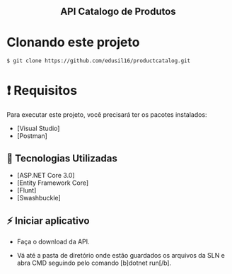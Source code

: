
<h2 align="center">
   API Catalogo de Produtos
</h2>


# Clonando este projeto

```
$ git clone https://github.com/edusil16/productcatalog.git
```

# ❗️ Requisitos

Para executar este projeto, você precisará ter os pacotes instalados:

- [Visual Studio]
- [Postman]

## 🚀 Tecnologias Utilizadas

  - [ASP.NET Core 3.0]
  - [Entity Framework Core]
  - [Flunt]
  - [Swashbuckle]

## ⚡️ Iniciar aplicativo

- Faça o download da API.

- Vá até a pasta de diretório onde estão guardados os arquivos da SLN e abra CMD seguindo pelo comando [b]dotnet run[/b].

